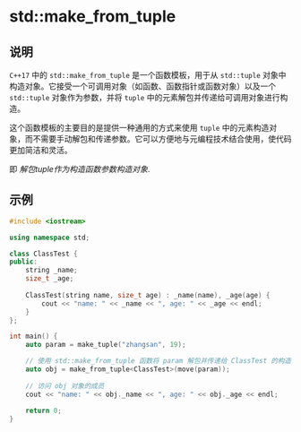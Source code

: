 # std::make_from_tuple
## 说明
`C++17` 中的 `std::make_from_tuple` 是一个函数模板，用于从 `std::tuple` 对象中构造对象。它接受一个可调用对象（如函数、函数指针或函数对象）以及一个 `std::tuple` 对象作为参数，并将 `tuple` 中的元素解包并传递给可调用对象进行构造。

这个函数模板的主要目的是提供一种通用的方式来使用 `tuple` 中的元素构造对象，而不需要手动解包和传递参数。它可以方便地与元编程技术结合使用，使代码更加简洁和灵活。

即 $解包tuple作为构造函数参数构造对象$.

## 示例

```C++
#include <iostream>

using namespace std;

class ClassTest {
public:
    string _name;
    size_t _age;
    
    ClassTest(string name, size_t age) : _name(name), _age(age) {
        cout << "name: " << _name << ", age: " << _age << endl;
    }
};

int main() {
    auto param = make_tuple("zhangsan", 19);

	// 使用 std::make_from_tuple 函数将 param 解包并传递给 ClassTest 的构造函数，从而创建了一个 ClassTest 对象
    auto obj = make_from_tuple<ClassTest>(move(param));
    
    // 访问 obj 对象的成员
    cout << "name: " << obj._name << ", age: " << obj._age << endl;
    
    return 0;
}
```
